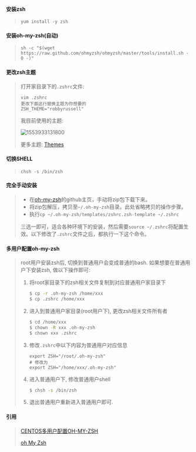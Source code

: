 #### 安装zsh

>`yum install -y zsh`

#### 安装oh-my-zsh(自动)

> `sh -c "$(wget https://raw.github.com/ohmyzsh/ohmyzsh/master/tools/install.sh -O -)"`

#### 更改zsh主题

> 打开家目录下的`.zshrc`文件:
>
> ```
> vim .zshrc
> 更改下面这行替换主题为你想要的
> ZSH_THEME="robbyrussell"
> ```
>
> 我目前使用的主题:
>
> ![1553933131800](C:\Users\46081\AppData\Roaming\Typora\typora-user-images\1553933131800.png)
>
> 更多主题: [Themes](<https://github.com/robbyrussell/oh-my-zsh/wiki/Themes>)

#### 切换SHELL

> `chsh -s /bin/zsh`

#### 完全手动安装

> - 在[oh-my-zsh](https://github.com/robbyrussell/oh-my-zsh)的github主页，手动将zip包下载下来。
> - 将zip包解压，拷贝至`~/.oh-my-zsh`目录。此处省略拷贝的操作步骤。
> - 执行`cp ~/.oh-my-zsh/templates/zshrc.zsh-template ~/.zshrc`
>
> 三选一即可，适合各种环境下的安装，然后需要`source ~/.zshrc`将配置生效。以下修改了`.zshrc`文件之后，都执行一下这个命令。

#### 多用户配置oh-my-zsh

> root用户安装zsh后, 切换到普通用户会变成普通的bash. 如果想要在普通用户下安装zsh, 做以下操作即可:
>
> 1. 将root家目录下的zsh相关文件复制到对应普通用户家目录下
>
>    ```bash
>    $ cp -r .oh-my-zsh /home/xxx
>    $ cp .zshrc /home/xxx
>    ```
>
> 2. 进入到普通用户家目录(root用户下), 更改zsh相关文件所有者
>
>    ```bash
>    $ cd /home/xxx
>    $ chown -R xxx .oh-my-zsh
>    $ chown xxx .zshrc
>    ```
>
> 3. 修改`.zshrc`中以下内容为普通用户对应信息
>
>    ```
>    export ZSH="/root/.oh-my-zsh"
>    # 修改为
>    export ZSH="/home/xxx/.oh-my-zsh"
>    ```
>
> 4. 进入普通用户下, 修改普通用户shell
>
>    ```bash
>    $ chsh -s /bin/zsh
>    ```
>
> 5. 退出普通用户重新进入普通用户即可.

#### 引用

> [CENTOS多用户配置OH-MY-ZSH]([http://www.limbo.vc/index.php/2019/06/06/centos7-%E5%A4%9A%E7%94%A8%E6%88%B7%E9%85%8D%E7%BD%AEoh-my-zsh/](http://www.limbo.vc/index.php/2019/06/06/centos7-多用户配置oh-my-zsh/))
>
> [oh My Zsh](https://ohmyz.sh/)